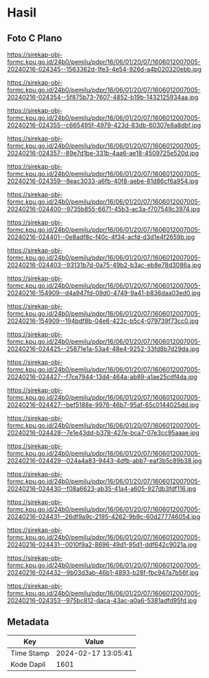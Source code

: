 # Hasil

## Foto C Plano

https://sirekap-obj-formc.kpu.go.id/24b0/pemilu/pdpr/16/06/01/20/07/1606012007005-20240216-024345--1563362d-1fe3-4e54-926d-a4b020320ebb.jpg

https://sirekap-obj-formc.kpu.go.id/24b0/pemilu/pdpr/16/06/01/20/07/1606012007005-20240216-024354--5f875b73-7607-4852-b19b-1432125934aa.jpg

https://sirekap-obj-formc.kpu.go.id/24b0/pemilu/pdpr/16/06/01/20/07/1606012007005-20240216-024355--c665495f-4979-423d-83db-60307e8a8dbf.jpg

https://sirekap-obj-formc.kpu.go.id/24b0/pemilu/pdpr/16/06/01/20/07/1606012007005-20240216-024357--89e7d1be-331b-4aa6-ae18-4509725e520d.jpg

https://sirekap-obj-formc.kpu.go.id/24b0/pemilu/pdpr/16/06/01/20/07/1606012007005-20240216-024359--8eac3033-a6fb-40f8-aebe-81d86cf6a954.jpg

https://sirekap-obj-formc.kpu.go.id/24b0/pemilu/pdpr/16/06/01/20/07/1606012007005-20240216-024400--9735b855-6671-45b3-ac3a-f707549c3974.jpg

https://sirekap-obj-formc.kpu.go.id/24b0/pemilu/pdpr/16/06/01/20/07/1606012007005-20240216-024401--0e8adf8c-f40c-4f34-acfd-d3d1e4f2659b.jpg

https://sirekap-obj-formc.kpu.go.id/24b0/pemilu/pdpr/16/06/01/20/07/1606012007005-20240216-024403--93131b7d-0a75-49b2-b3ac-eb8e78d3086a.jpg

https://sirekap-obj-formc.kpu.go.id/24b0/pemilu/pdpr/16/06/01/20/07/1606012007005-20240216-154909--d4a947fd-09d0-4749-9a41-b836daa03ed0.jpg

https://sirekap-obj-formc.kpu.go.id/24b0/pemilu/pdpr/16/06/01/20/07/1606012007005-20240216-154909--194bdf8b-04e6-422c-b5c4-079739f73cc0.jpg

https://sirekap-obj-formc.kpu.go.id/24b0/pemilu/pdpr/16/06/01/20/07/1606012007005-20240216-024425--25871e1a-53a4-48e4-9252-33fd8b7d29da.jpg

https://sirekap-obj-formc.kpu.go.id/24b0/pemilu/pdpr/16/06/01/20/07/1606012007005-20240216-024427--f7ce7944-13d4-464a-ab89-a1ae25cdf4da.jpg

https://sirekap-obj-formc.kpu.go.id/24b0/pemilu/pdpr/16/06/01/20/07/1606012007005-20240216-024427--bef5188e-9976-46b7-95af-65c0144025dd.jpg

https://sirekap-obj-formc.kpu.go.id/24b0/pemilu/pdpr/16/06/01/20/07/1606012007005-20240216-024428--7e1e43dd-b378-427e-bca7-07e3cc95aaae.jpg

https://sirekap-obj-formc.kpu.go.id/24b0/pemilu/pdpr/16/06/01/20/07/1606012007005-20240216-024429--024a4a83-9443-4dfb-abb7-eaf3b5c89b38.jpg

https://sirekap-obj-formc.kpu.go.id/24b0/pemilu/pdpr/16/06/01/20/07/1606012007005-20240216-024430--f08a6623-ab35-41a4-a605-927db3fdf116.jpg

https://sirekap-obj-formc.kpu.go.id/24b0/pemilu/pdpr/16/06/01/20/07/1606012007005-20240216-024431--26df9a9c-2195-4262-9b9c-60d277746054.jpg

https://sirekap-obj-formc.kpu.go.id/24b0/pemilu/pdpr/16/06/01/20/07/1606012007005-20240216-024431--0010f9a2-8696-49d1-95d1-ddf642c9021a.jpg

https://sirekap-obj-formc.kpu.go.id/24b0/pemilu/pdpr/16/06/01/20/07/1606012007005-20240216-024432--9b03d3ab-46b1-4893-b28f-fbc947a7b56f.jpg

https://sirekap-obj-formc.kpu.go.id/24b0/pemilu/pdpr/16/06/01/20/07/1606012007005-20240216-024353--975bc812-daca-43ac-a0a6-5381adfd95fd.jpg


## Metadata

| Key        | Value               |
| ---------- | ------------------- |
| Time Stamp | 2024-02-17 13:05:41 |
| Kode Dapil | 1601                |



